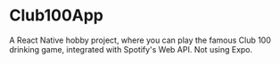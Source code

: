 # Club100App
A React Native hobby project, where you can play the famous Club 100 drinking game, integrated with Spotify's Web API.
Not using Expo.
